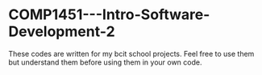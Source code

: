 # COMP1451---Intro-Software-Development-2

These codes are written for my bcit school projects. Feel free to use them but understand them before using them in your own code.
